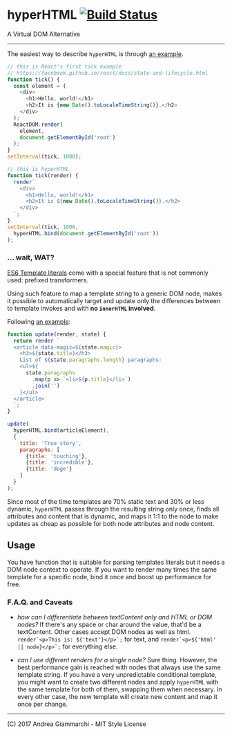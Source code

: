 # hyperHTML [![Build Status](https://travis-ci.org/WebReflection/hyperHTML.svg?branch=master)](https://travis-ci.org/WebReflection/hyperHTML)

A Virtual DOM Alternative
- - -

The easiest way to describe `hyperHTML` is through [an example](https://webreflection.github.io/hyperHTML/test/tick.html).
```js
// this is React's first tick example
// https://facebook.github.io/react/docs/state-and-lifecycle.html
function tick() {
  const element = (
    <div>
      <h1>Hello, world!</h1>
      <h2>It is {new Date().toLocaleTimeString()}.</h2>
    </div>
  );
  ReactDOM.render(
    element,
    document.getElementById('root')
  );
}
setInterval(tick, 1000);

// this is hyperHTML
function tick(render) {
  render`
    <div>
      <h1>Hello, world!</h1>
      <h2>It is ${new Date().toLocaleTimeString()}.</h2>
    </div>
  `;
}
setInterval(tick, 1000,
  hyperHTML.bind(document.getElementById('root'))
);
```

### ... wait, WAT?
[ES6 Template literals](https://developer.mozilla.org/en/docs/Web/JavaScript/Reference/Template_literals) come with a special feature that is not commonly used: prefixed transformers.

Using such feature to map a template string to a generic DOM node, makes it possible to automatically target and update only the differences between to template invokes and with **no `innerHTML` involved**.

Following [an example](https://webreflection.github.io/hyperHTML/test/article.html):
```js
function update(render, state) {
  return render `
  <article data-magic=${state.magic}>
    <h3>${state.title}</h3>
    List of ${state.paragraphs.length} paragraphs:
    <ul>${
      state.paragraphs
        .map(p => `<li>${p.title}</li>`)
        .join('')
    }</ul>
  </article>
  `;
}

update(
  hyperHTML.bind(articleElement),
  {
    title: 'True story',
    paragraphs: [
      {title: 'touching'},
      {title: 'incredible'},
      {title: 'doge'}
    ]
  }
);
```

Since most of the time templates are 70% static text and 30% or less dynamic, `hyperHTML` passes through the resulting string only once, finds all attributes and content that is dynamic, and maps it 1:1 to the node to make updates as cheap as possible for both node attributes and node content.

## Usage
You have function that is suitable for parsing templates literals but it needs a DOM node context to operate.
If you want to render many times the same template for a specific node, bind it once and boost up performance for free.

### F.A.Q. and Caveats

  * _how can I differentiate between textContent only and HTML or DOM nodes?_
    If there's any space or char around the value, that'd be a textContent. Other cases accept DOM nodes as well as html.
    ```render`<p>This is: ${'text'}</p>`;``` for text, and ```render`<p>${'html' || node}</p>`;``` for everything else.

  * _can I use different renders for a single node?_ Sure thing. However, the best performance gain is reached with nodes that always use the same template string. If you have a very unpredictable conditional template, you might want to create two different nodes and apply `hyperHTML` with the same template for both of them, swapping them when necessary. In every other case, the new template will create new content and map it once per change.


- - -
(C) 2017 Andrea Giammarchi - MIT Style License
